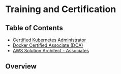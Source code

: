 # Training and Certification

## Table of Contents
 - [Certified Kubernetes Administrator](CKA.md)
 - [Docker Certified Associate (DCA)](DCA.md)
 - [AWS Solution Architect - Associates](SAA.md)

## Overview
